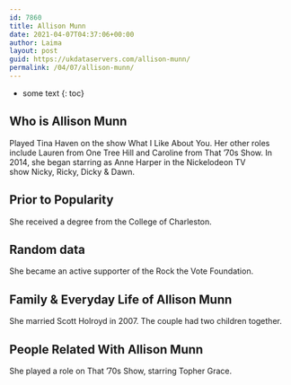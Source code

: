 ```yaml
---
id: 7860
title: Allison Munn
date: 2021-04-07T04:37:06+00:00
author: Laima
layout: post
guid: https://ukdataservers.com/allison-munn/
permalink: /04/07/allison-munn/
---
```


* some text
{: toc}


## Who is Allison Munn
                  
                  
                  
Played Tina Haven on the show What I Like About You. Her other roles include Lauren from One Tree Hill and Caroline from That &#8217;70s Show. In 2014, she began starring as Anne Harper in the Nickelodeon TV show Nicky, Ricky, Dicky & Dawn.
                  
              
            
              
            
                
                
                
## Prior to Popularity
                  
                  
                  
She received a degree from the College of Charleston.
                  
              
            
              
            
                
                
                
## Random data
                  
                  
                  
She became an active supporter of the Rock the Vote Foundation.
                  
              
            
              
            
                
                
                
## Family & Everyday Life of Allison Munn
                  
                  
                  
She married Scott Holroyd in 2007. The couple had two children together.
                  
              
            
              
            
                
                
                
## People Related With Allison Munn
                  
                  
                  
She played a role on That &#8217;70s Show, starring Topher Grace.
                  
              
            
              
            
                
              
            
              
              
            
            
              
            
          
          
          